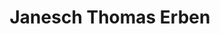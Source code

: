 ---
title: "Janesch Thomas Erben"
url: /klagenfurt-am-woerthersee/janesch-thomas-erben/
shop: Dorfladen
---